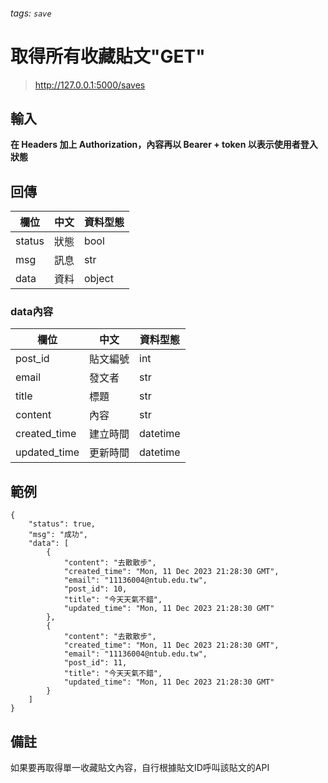 ###### tags: `save`


# 取得所有收藏貼文"GET"

> http://127.0.0.1:5000/saves

## 輸入

**在 Headers 加上 Authorization，內容再以 Bearer + token 以表示使用者登入狀態**


## 回傳
| 欄位   | 中文 | 資料型態 |
| ------ | ---- | -------- |
| status | 狀態 | bool     |
| msg    | 訊息 | str      |
| data   | 資料 | object   |

### data內容
| 欄位         | 中文     | 資料型態 |
| ------------ | -------- | -------- |
| post_id      | 貼文編號 | int      |
| email        | 發文者   | str      |
| title        | 標題     | str      |
| content      | 內容     | str      |
| created_time | 建立時間 | datetime |
| updated_time | 更新時間 | datetime |


## 範例

```json=
{
    "status": true,
    "msg": "成功",
    "data": [
        {
            "content": "去散散步",
            "created_time": "Mon, 11 Dec 2023 21:28:30 GMT",
            "email": "11136004@ntub.edu.tw",
            "post_id": 10,
            "title": "今天天氣不錯",
            "updated_time": "Mon, 11 Dec 2023 21:28:30 GMT"
        },
        {
            "content": "去散散步",
            "created_time": "Mon, 11 Dec 2023 21:28:30 GMT",
            "email": "11136004@ntub.edu.tw",
            "post_id": 11,
            "title": "今天天氣不錯",
            "updated_time": "Mon, 11 Dec 2023 21:28:30 GMT"
        }
    ]
}
```

## 備註
如果要再取得單一收藏貼文內容，自行根據貼文ID呼叫該貼文的API